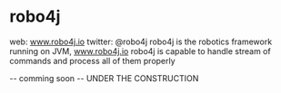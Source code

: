 # robo4j
web: www.robo4j.io
twitter: @robo4j
robo4j is the robotics framework running on JVM, www.robo4j.io
robo4j is capable to handle stream of commands and process all of them properly

-- comming soon --
UNDER THE CONSTRUCTION
